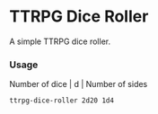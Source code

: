 # TTRPG Dice Roller

A simple TTRPG dice roller.

### Usage

Number of dice | d | Number of sides

```bash
ttrpg-dice-roller 2d20 1d4
```
